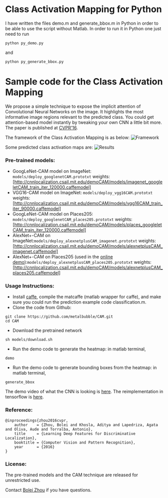 # Class Activation Mapping for Python
I have written the files demo.m and generate_bbox.m in Python in order to be able to use the script without Matlab. In order to run it in Python one just need to run
```
python py_demo.py
```
and
```
python py_generate_bbox.py
```
# Sample code for the Class Activation Mapping
We propose a simple technique to expose the implicit attention of Convolutional Neural Networks on the image. It highlights the most informative image regions relevant to the predicted class. You could get attention-based model instantly by tweaking your own CNN a little bit more. The paper is published at [CVPR'16](http://arxiv.org/pdf/1512.04150.pdf).

The framework of the Class Activation Mapping is as below:
![Framework](http://cnnlocalization.csail.mit.edu/framework.jpg)

Some predicted class activation maps are:
![Results](http://cnnlocalization.csail.mit.edu/example.jpg)

### Pre-trained models:
* GoogLeNet-CAM model on ImageNet: ```models/deploy_googlenetCAM.prototxt``` weights:[http://cnnlocalization.csail.mit.edu/demoCAM/models/imagenet_googleletCAM_train_iter_120000.caffemodel]
* VGG16-CAM model on ImageNet: ```models/deploy_vgg16CAM.prototxt``` weights:[http://cnnlocalization.csail.mit.edu/demoCAM/models/vgg16CAM_train_iter_90000.caffemodel]
* GoogLeNet-CAM model on Places205: ```models/deploy_googlenetCAM_places205.prototxt``` weights:[http://cnnlocalization.csail.mit.edu/demoCAM/models/places_googleletCAM_train_iter_120000.caffemodel]
* AlexNet+-CAM on ImageNet:```models/deploy_alexnetplusCAM_imagenet.prototxt``` weights:[http://cnnlocalization.csail.mit.edu/demoCAM/models/alexnetplusCAM_imagenet.caffemodel]
* AlexNet+-CAM on Places205 (used in the [online demo](http://places.csail.mit.edu/demo.html)):```models/deploy_alexnetplusCAM_places205.prototxt``` weights:[http://cnnlocalization.csail.mit.edu/demoCAM/models/alexnetplusCAM_places205.caffemodel]

### Usage Instructions:
* Install [caffe](https://github.com/BVLC/caffe), compile the matcaffe (matlab wrapper for caffe), and make sure you could run the prediction example code classification.m.
* Clone the code from Github:
```
git clone https://github.com/metalbubble/CAM.git
cd CAM
```
* Download the pretrained network
```
sh models/download.sh
```
* Run the demo code to generate the heatmap: in matlab terminal, 
```
demo
```
* Run the demo code to generate bounding boxes from the heatmap: in matlab terminal,
```
generate_bbox
```

The demo video of what the CNN is looking is [here](https://www.youtube.com/watch?v=fZvOy0VXWAI). The reimplementation in tensorflow is [here](https://github.com/jazzsaxmafia/Weakly_detector).

### Reference:
```
@inproceedings{zhou2016cvpr,
    author    = {Zhou, Bolei and Khosla, Aditya and Lapedriza, Agata and Oliva, Aude and Torralba, Antonio},
    title     = {Learning Deep Features for Discriminative Localization},
    booktitle = {Computer Vision and Pattern Recognition},
    year      = {2016}
}
```
### License:
The pre-trained models and the CAM technique are released for unrestricted use.

Contact [Bolei Zhou](http://people.csail.mit.edu/bzhou/) if you have questions.
    
